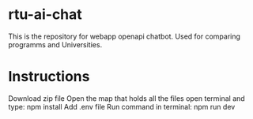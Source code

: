 # rtu-ai-chat
 This is the repository for webapp openapi chatbot. Used for comparing programms and Universities.
# Instructions
 Download zip file
 Open the map that holds all the files
 open terminal and type: npm install
 Add .env file
 Run command in terminal: npm run dev
